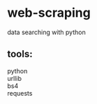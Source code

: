 # web-scraping
data searching with python
<h2>tools:</h2>
python<br>
urllib<br>
bs4<br>
requests<br>
